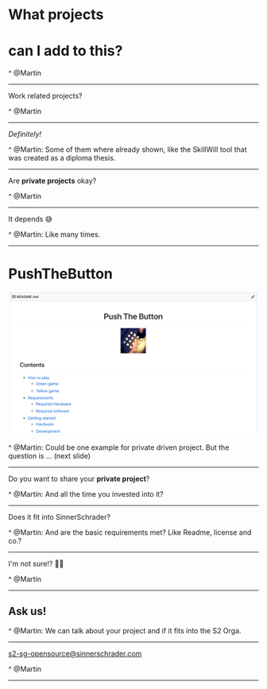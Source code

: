 # What **projects**
# can I add to this?

^ @Martin

---

Work related projects?

^ @Martin

---

_Definitely!_

^ @Martin: Some of them where already shown, like the SkillWill tool that was created as a diploma thesis.

---

Are **private projects** okay?

^ @Martin

---

It depends 😅

^ @Martin: Like many times.

---

# PushTheButton

![inline](images/push-the-button.png)

^ @Martin: Could be one example for private driven project.
But the question is ... (next slide)

---

Do you want to share your **private project**?

^ @Martin: And all the time you invested into it?

---

Does it fit into SinnerSchrader?

^ @Martin: And are the basic requirements met? Like Readme, license and co.?

---

I'm not sure!? 🤷‍♀️

^ @Martin

---

## Ask us!

^ @Martin: We can talk about your project and if it fits into the S2 Orga.

---

s2-sg-opensource@sinnerschrader.com

^ @Martin

---

